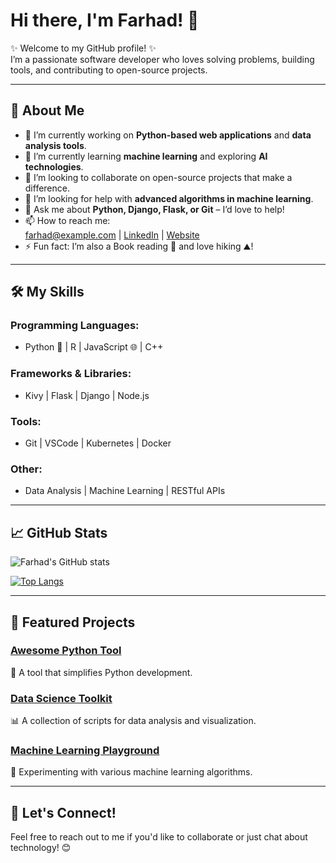 # Hi there, I'm Farhad! 👋

✨ Welcome to my GitHub profile! ✨  
I’m a passionate software developer who loves solving problems, building tools, and contributing to open-source projects.

---

## 🚀 About Me

- 🔭 I’m currently working on **Python-based web applications** and **data analysis tools**.
- 🌱 I’m currently learning **machine learning** and exploring **AI technologies**.
- 👯 I’m looking to collaborate on open-source projects that make a difference.
- 🤔 I’m looking for help with **advanced algorithms in machine learning**.
- 💬 Ask me about **Python, Django, Flask, or Git** – I’d love to help!
- 📫 How to reach me:  
  [farhad@example.com](mailto:farhadvb@gmail.com) | [LinkedIn](https://www.linkedin.com/in/farhadvb/) | [Website](https://farhadvb.github.io/)
- ⚡ Fun fact: I’m also a Book reading 📙 and love hiking ⛰️!

---

## 🛠️ My Skills

### Programming Languages:
- Python 🐍 | R | JavaScript 🌐 | C++ 

### Frameworks & Libraries:
- Kivy | Flask | Django | Node.js

### Tools:
- Git | VSCode | Kubernetes | Docker

### Other:
- Data Analysis | Machine Learning | RESTful APIs

---

## 📈 GitHub Stats

![Farhad's GitHub stats](https://github-readme-stats.vercel.app/api?username=farhadvb&show_icons=true&theme=radical)

[![Top Langs](https://github-readme-stats.vercel.app/api/top-langs/?username=farhadvb&layout=compact&theme=radical)](https://github.com/anuraghazra/github-readme-stats)

---

## 🌟 Featured Projects

### [Awesome Python Tool](https://github.com/farhadvb/awesome-python-tool)
🚀 A tool that simplifies Python development.

### [Data Science Toolkit](https://github.com/farhadvb/data-science-toolkit)
📊 A collection of scripts for data analysis and visualization.

### [Machine Learning Playground](https://github.com/farhadvb/ml-playground)
🤖 Experimenting with various machine learning algorithms.

---

## 🤝 Let's Connect!

Feel free to reach out to me if you'd like to collaborate or just chat about technology! 😊
